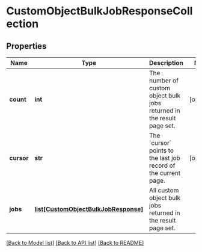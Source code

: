 # CustomObjectBulkJobResponseCollection

## Properties
Name | Type | Description | Notes
------------ | ------------- | ------------- | -------------
**count** | **int** | The number of custom object bulk jobs returned in the result page set. | [optional] 
**cursor** | **str** | The &#x60;cursor&#x60; points to the last job record of the current page. | [optional] 
**jobs** | [**list[CustomObjectBulkJobResponse]**](CustomObjectBulkJobResponse.md) | All custom object bulk jobs returned in the result page set. | 

[[Back to Model list]](../README.md#documentation-for-models) [[Back to API list]](../README.md#documentation-for-api-endpoints) [[Back to README]](../README.md)


